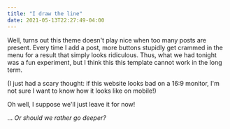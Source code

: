 ```yaml
---
title: "I draw the line"
date: 2021-05-13T22:27:49-04:00
---
```


Well, turns out this theme doesn't play nice when too many posts are present. Every time I add a post,
more buttons stupidly get crammed in the menu for a result that simply looks ridiculous. Thus, what we had tonight was a fun experiment, but I
think this this template cannot work in the long term.

(I just had a scary thought: if this website looks bad on a 16:9 monitor, I'm not sure I want to know how it
looks like on mobile!)

Oh well, I suppose we'll just leave it for now!

... _Or should we rather go deeper?_
